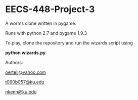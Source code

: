 # EECS-448-Project-3

A worms clone written in pygame.

Runs with python 2.7 and pygame 1.9.3

To play, clone the repository and run the wizards script using

<b>python wizards.py</b>

Authors:

oertelj@yahoo.com

t090b057@ku.edu

nkenn@ku.edu
